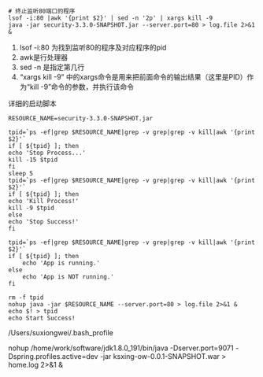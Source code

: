 ```
# 终止监听80端口的程序
lsof -i:80 |awk '{print $2}' | sed -n '2p' | xargs kill -9
java -jar security-3.3.0-SNAPSHOT.jar --server.port=80 > log.file 2>&1 &
```

1. lsof -i:80 为找到监听80的程序及对应程序的pid
2. awk是行处理器
3. sed -n 是指定第几行
4. “xargs kill -9” 中的xargs命令是用来把前面命令的输出结果（这里是PID）作为“kill -9”命令的参数，并执行该命令

详细的启动脚本
```
RESOURCE_NAME=security-3.3.0-SNAPSHOT.jar

tpid=`ps -ef|grep $RESOURCE_NAME|grep -v grep|grep -v kill|awk '{print $2}'`
if [ ${tpid} ]; then
echo 'Stop Process...'
kill -15 $tpid
fi
sleep 5
tpid=`ps -ef|grep $RESOURCE_NAME|grep -v grep|grep -v kill|awk '{print $2}'`
if [ ${tpid} ]; then
echo 'Kill Process!'
kill -9 $tpid
else
echo 'Stop Success!'
fi

tpid=`ps -ef|grep $RESOURCE_NAME|grep -v grep|grep -v kill|awk '{print $2}'`
if [ ${tpid} ]; then
    echo 'App is running.'
else
    echo 'App is NOT running.'
fi

rm -f tpid
nohup java -jar $RESOURCE_NAME --server.port=80 > log.file 2>&1 &
echo $! > tpid
echo Start Success!
```

/Users/suxiongwei/.bash_profile







nohup /home/work/software/jdk1.8.0_191/bin/java -Dserver.port=9071 -Dspring.profiles.active=dev -jar ksxing-ow-0.0.1-SNAPSHOT.war > home.log 2>&1 &